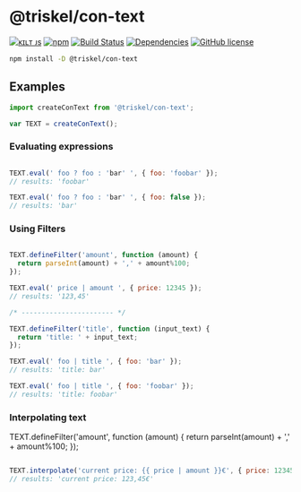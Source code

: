 # @triskel/con-text

[![ᴋɪʟᴛ ᴊs](https://jesus.germade.es/assets/images/badge-kiltjs.svg)](https://github.com/kiltjs)
[![npm](https://img.shields.io/npm/v/@triskel/con-text.svg?maxAge=1200)](https://www.npmjs.com/package/@triskel/con-text)
[![Build Status](https://travis-ci.org/triskeljs/con-text.svg?branch=master)](https://travis-ci.org/triskeljs/con-text)
[![Dependencies](https://david-dm.org/triskeljs/con-text.svg)](https://david-dm.org/triskeljs/con-text)
[![GitHub license](https://img.shields.io/badge/license-MIT-blue.svg)](LICENSE)

``` sh
npm install -D @triskel/con-text
```

## Examples

``` js
import createConText from '@triskel/con-text';

var TEXT = createConText();
```

### Evaluating expressions

``` js

TEXT.eval(' foo ? foo : 'bar' ', { foo: 'foobar' });
// results: 'foobar'

TEXT.eval(' foo ? foo : 'bar' ', { foo: false });
// results: 'bar'

```

### Using Filters

``` js

TEXT.defineFilter('amount', function (amount) {
  return parseInt(amount) + ',' + amount%100;
});

TEXT.eval(' price | amount ', { price: 12345 });
// results: '123,45'

/* ----------------------- */

TEXT.defineFilter('title', function (input_text) {
  return 'title: ' + input_text;
});

TEXT.eval(' foo | title ', { foo: 'bar' });
// results: 'title: bar'

TEXT.eval(' foo | title ', { foo: 'foobar' });
// results: 'title: foobar'

```

### Interpolating text

TEXT.defineFilter('amount', function (amount) {
  return parseInt(amount) + ',' + amount%100;
});

``` js

TEXT.interpolate('current price: {{ price | amount }}€', { price: 12345 });
// results: 'current price: 123,45€'

```